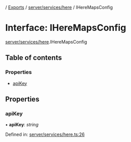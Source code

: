 [](../README.md) / [Exports](../modules.md) / [server/services/here](../modules/server_services_here.md) / IHereMapsConfig

# Interface: IHereMapsConfig

[server/services/here](../modules/server_services_here.md).IHereMapsConfig

## Table of contents

### Properties

- [apiKey](server_services_here.iheremapsconfig.md#apikey)

## Properties

### apiKey

• **apiKey**: *string*

Defined in: [server/services/here.ts:26](https://github.com/onzag/itemize/blob/0e9b128c/server/services/here.ts#L26)
